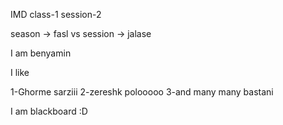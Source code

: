 <!-- @format -->

IMD class-1 session-2

season -> fasl
vs
session -> jalase

I am benyamin

I like

1-Ghorme sarziii
2-zereshk polooooo
3-and many many bastani

I am blackboard :D
